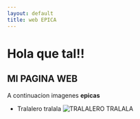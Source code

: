 ```yaml
---
layout: default
title: web EPICA
---
```


# Hola que tal!! 
## MI PAGINA WEB

A continuacion imagenes **epicas**

- Tralalero tralala
![TRALALERO TRALALA](/home/valentina/Descargas/images.jpeg)

